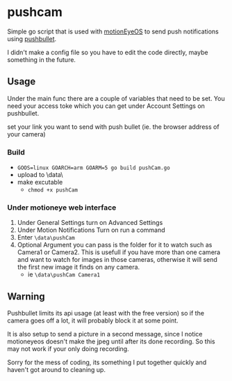 # pushcam

Simple go script that is used with [motionEyeOS](https://github.com/ccrisan/motioneyeos) to send push notifications using [pushbullet](https://www.pushbullet.com/).

I didn't make a config file so you have to edit the code directly, maybe something in the future.

## Usage
Under the main func there are a couple of variables that need to be set.  You need your access toke which you can get under Account Settings on pushbullet.

set your link you want to send with push bullet (ie. the browser address of your camera)

### Build

* `GOOS=linux GOARCH=arm GOARM=5 go build pushCam.go`
* upload to \data\
* make excutable
    * `chmod +x pushCam`


### Under motioneye web interface
1. Under General Settings turn on Advanced Settings
1. Under Motion Notifications Turn on run a command
1. Enter `\data\pushCam`
1. Optional Argument you can pass is the folder for it to watch such as Camera1 or Camera2. This is usefull if you have more than one camera and want to watch for images in those cameras, otherwise it will send the first new image it finds on any camera.
    * ie `\data\pushCam Camera1`






## Warning
Pushbullet limits its api usage (at least with the free version) so if the camera goes off a lot, it will probably block it at some point.

It is also setup to send a picture in a second message, since I notice motioneyeos doesn't make the jpeg until after its done recording.  So this may not work if your only doing recording.

Sorry for the mess of coding, its something I put together quickly and haven't got around to cleaning up.